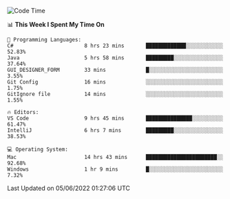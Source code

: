 <!--START_SECTION:waka-->
![Code Time](http://img.shields.io/badge/Code%20Time-45%20hrs%2021%20mins-blue)

📊 **This Week I Spent My Time On** 

```text
💬 Programming Languages: 
C#                       8 hrs 23 mins       █████████████░░░░░░░░░░░░   52.83% 
Java                     5 hrs 58 mins       █████████░░░░░░░░░░░░░░░░   37.64% 
GUI_DESIGNER_FORM        33 mins             █░░░░░░░░░░░░░░░░░░░░░░░░   3.55% 
Git Config               16 mins             ░░░░░░░░░░░░░░░░░░░░░░░░░   1.75% 
GitIgnore file           14 mins             ░░░░░░░░░░░░░░░░░░░░░░░░░   1.55%

🔥 Editors: 
VS Code                  9 hrs 45 mins       ███████████████░░░░░░░░░░   61.47% 
IntelliJ                 6 hrs 7 mins        █████████░░░░░░░░░░░░░░░░   38.53%

💻 Operating System: 
Mac                      14 hrs 43 mins      ███████████████████████░░   92.68% 
Windows                  1 hr 9 mins         █░░░░░░░░░░░░░░░░░░░░░░░░   7.32%

```


 Last Updated on 05/06/2022 01:27:06 UTC
<!--END_SECTION:waka-->

